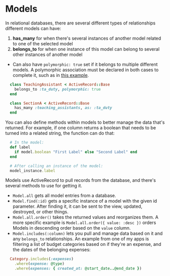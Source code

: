 # Models

In relational databases, there are several different types of relationships different models can have:

1. **has_many** for when there's several instances of another model related to one of the selected model
2. **belongs_to** for when one instance of this model can belong to several other instances of another model
  * Can also have `polymorphic: true` set if it belongs to multiple different models. A polymorphic association must be declared in both cases to complete it, such as in [this example](https://launchschool.com/blog/understanding-polymorphic-associations-in-rails).

```ruby
  class TeachingAssistant < ActiveRecord::Base
    belongs_to :ta_duty, polymorphic: true
  end

  class SectionA < ActiveRecord::Base
    has_many :teaching_assistants, as: :ta_duty
  end
```

You can also define methods within models to better manage the data that's returned. For example, if one column returns a boolean that needs to be turned into a related string, the function can do that:

```ruby
  # In the model:
  def label
    if model.boolean "First Label" else "Second Label" end
  end

  # After calling an instance of the model:
  model_instance.label
```

Models use ActiveRecord to pull records from the database, and there's several methods to use for getting it.

* `Model.all` gets all model entries from a database.
* `Model.find(:id)` gets a specific instance of a model with the given id parameter. After finding it, it can be sent to the view, updated, destroyed, or other things.
* `Model.all.order()` takes the returned values and reorganizes them. A more specific example is `Model.all.order({ value: :desc })` orders Models in descending order based on the `value` column.
* `Model.includes(:column)` lets you pull and manage data based on it and any `belongs_to` relationships. An example from one of my apps is filtering a list of budget categories based on if they're an expense, and the dates of the belonging expenses:

```ruby
  Category.includes(:expenses)
    .where(expense: @type)
    .where(expenses: { created_at: @start_date..@end_date })
```
